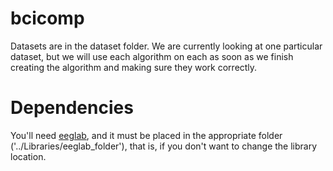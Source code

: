 bcicomp
=======
Datasets are in the dataset folder. We are currently looking at one particular dataset, but we will use each algorithm on each as soon as we finish creating the algorithm and making sure they work correctly.

Dependencies
=======
You'll need <a href='http://sccn.ucsd.edu/eeglab/'>eeglab</a>, and it must be placed in the appropriate folder ('../Libraries/eeglab_folder'), that is, if you don't want to change the library location.
